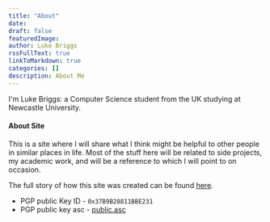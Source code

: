 ```yaml
---
title: "About"
date:
draft: false
featuredImage: 
author: Luke Briggs
rssFullText: true
linkToMarkdown: true
categories: []
description: About Me
---
```


I'm Luke Briggs: a Computer Science student from the UK studying at Newcastle University.

#### About Site
This is a site where I will share what I think might be helpful to other people in similar
places in life. Most of the stuff here will be related to side projects, my academic work, and will
be a reference to which I will point to on occasion.

The full story of how this site was created can be found [here](posts/where-hugo-i-go).

- PGP public Key ID - `0x37B9B28811BBE231`
- PGP public key asc - [public.asc](public.asc)

